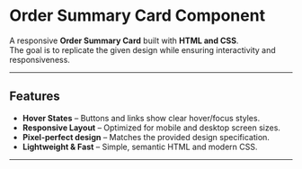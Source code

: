 # Order Summary Card Component  

A responsive **Order Summary Card** built with **HTML and CSS**.  
The goal is to replicate the given design while ensuring interactivity and responsiveness.  

---

## Features  

- **Hover States** – Buttons and links show clear hover/focus styles.  
- **Responsive Layout** – Optimized for mobile and desktop screen sizes.  
- **Pixel-perfect design** – Matches the provided design specification.  
- **Lightweight & Fast** – Simple, semantic HTML and modern CSS.  

---